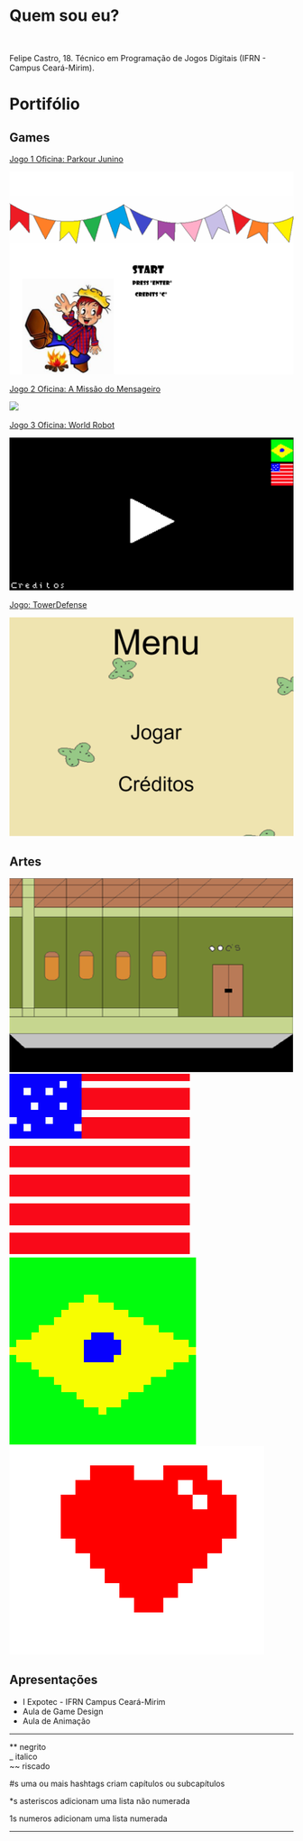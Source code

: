 # Quem sou eu?

![]()

Felipe Castro, 18. Técnico em Programação de Jogos Digitais (IFRN - Campus Ceará-Mirim).

# Portifólio

## Games

[Jogo 1 Oficina: Parkour Junino](https://felipecastroifrn.github.io/ParkourJunino/)  

![](ParkourJunino.PNG)  

[Jogo 2 Oficina: A Missão do Mensageiro](https://jefferson141.github.io/A%20miss%C3%A3o%20do%20Mensageiro/)

![](AMissãoDoMensageiro.png)

[Jogo 3 Oficina: World Robot](https://felipecastroifrn.github.io/World%20Robot/)

![](WorldRobot.PNG)

[Jogo: TowerDefense](https://reiarthursr.github.io/Torre/)

![](TowerDefense.PNG)

## Artes

![](Cenário.PNG)    
![](BandeiraUSA.PNG)    
![](BandeiraBR.PNG)    
![](Coração.PNG)



## Apresentações
* I Expotec - IFRN Campus Ceará-Mirim
* Aula de Game Design
* Aula de Animação


* * *


** negrito  
_ italico  
~~ riscado 

#s uma ou mais hashtags criam capítulos ou subcapítulos

*s asteriscos adicionam uma lista não numerada

1s numeros adicionam uma lista numerada

* * *
